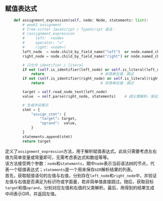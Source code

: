 ## 赋值表达式  

```python
    def assignment_expression(self, node: Node, statements: list):
        # week2 assignment
        # Tree‑sitter JavaScript / TypeScript 语法：
        # (assignment_expression
        #     left:  <node>
        #     operator: "="
        #     right: <node>)
        left_node  = node.child_by_field_name("left")  or node.named_children[0]
        right_node = node.child_by_field_name("right") or node.named_children[-1]

        # 只允许 identifier / literal
        if not (self.is_identifier(left_node) or self.is_literal(left_node)):
            return                          # 非简单左值：跳过
        if not (self.is_identifier(right_node) or self.is_literal(right_node)):
            return                          # 非简单右值：跳过

        target = self.read_node_text(left_node)
        value  = self.parse(right_node, statements)    # 调父类解析，保证字符串字面量等被处理

        # 生成中间表示
        stmt = {
            "assign_stmt": {
                "target": target,
                "oprand":  value,
            }
        }
        statements.append(stmt)
        return target        
```

定义了`assignment_expression`方法，用于解析赋值表达式。此处只需要考虑左右值为简单变量或常量即可，无需考虑表达式和数组等等。  
该方法接受两个参数：`node`和`statements`，期中`node`表示当前语法树的节点，代表一个赋值表达式；`statements`是一个用来保存`GIR`解析结果的列表。  
首先，获取赋值语句的左值与右值，分别存在`left_node`和`right_node`中，并验证左值与右值是否满足为标识符或字面量，若非简单值直接跳过。随后，获取目标`target`和值`oprand`，分别对应左值和右值的父类解析。最后，用得到的结果生成中间表示GIR，并返回左值。